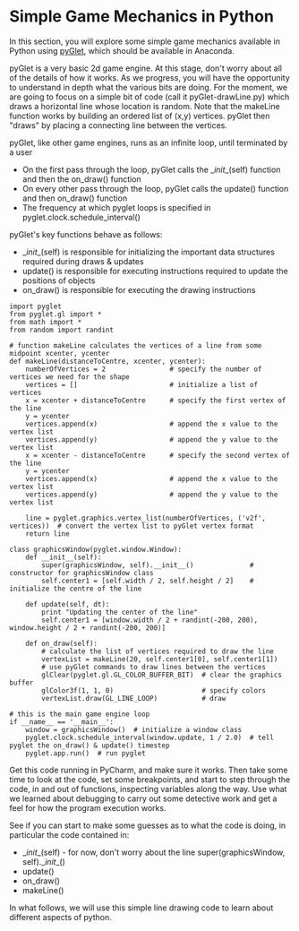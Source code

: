 # Simple Game Mechanics in Python

In this section, you will explore some simple game mechanics available in Python using [pyGlet](https://bitbucket.org/pyglet/pyglet/wiki/Home), which should be available in Anaconda.

pyGlet is a very basic 2d game engine. At this stage, don't worry about all of the details of how it works. As we progress, you will have the opportunity to understand in depth what the various bits are doing. For the moment, we are going to focus on a simple bit of code (call it pyGlet-drawLine.py) which draws a horizontal line whose location is random. Note that the makeLine function works by building an ordered list of (x,y) vertices. pyGlet then "draws" by placing a connecting line between the vertices. 
 
pyGlet, like other game engines, runs as an infinite loop, until terminated by a user 
* On the first pass through the loop, pyGlet calls the \__init__(self) function and then the on_draw() function
* On every other pass through the loop, pyGlet calls the update() function and then on_draw() function
* The frequency at which pyglet loops is specified in pyglet.clock.schedule_interval()

pyGlet's key functions behave as follows:
* \__init__(self) is responsible for initializing the important data structures required during draws & updates
* update() is responsible for executing instructions required to update the positions of objects
* on_draw() is responsible for executing the drawing instructions
 
```
import pyglet
from pyglet.gl import *
from math import *
from random import randint

# function makeLine calculates the vertices of a line from some midpoint xcenter, ycenter
def makeLine(distanceToCentre, xcenter, ycenter):
    numberOfVertices = 2                # specify the number of vertices we need for the shape
    vertices = []                       # initialize a list of vertices
    x = xcenter + distanceToCentre      # specify the first vertex of the line
    y = ycenter
    vertices.append(x)                  # append the x value to the vertex list
    vertices.append(y)                  # append the y value to the vertex list
    x = xcenter - distanceToCentre      # specify the second vertex of the line
    y = ycenter
    vertices.append(x)                  # append the x value to the vertex list
    vertices.append(y)                  # append the y value to the vertex list

    line = pyglet.graphics.vertex_list(numberOfVertices, ('v2f', vertices))  # convert the vertex list to pyGlet vertex format
    return line

class graphicsWindow(pyglet.window.Window):
    def __init__(self):
        super(graphicsWindow, self).__init__()              # constructor for graphicsWindow class
        self.center1 = [self.width / 2, self.height / 2]    # initialize the centre of the line

    def update(self, dt):
        print "Updating the center of the line"
        self.center1 = [window.width / 2 + randint(-200, 200), window.height / 2 + randint(-200, 200)]

    def on_draw(self):
        # calculate the list of vertices required to draw the line
        vertexList = makeLine(20, self.center1[0], self.center1[1])
        # use pyGlet commands to draw lines between the vertices
        glClear(pyglet.gl.GL_COLOR_BUFFER_BIT)  # clear the graphics buffer
        glColor3f(1, 1, 0)                      # specify colors
        vertexList.draw(GL_LINE_LOOP)           # draw

# this is the main game engine loop
if __name__ == '__main__':
    window = graphicsWindow()  # initialize a window class
    pyglet.clock.schedule_interval(window.update, 1 / 2.0)  # tell pyglet the on_draw() & update() timestep
    pyglet.app.run()  # run pyglet
```

Get this code running in PyCharm, and make sure it works. Then take some time to look at the code, set some breakpoints, and start to step through the code, in and out of functions, inspecting variables along the way. Use what we learned about debugging to carry out some detective work and get a feel for how the program execution works.  

See if you can start to make some guesses as to what the code is doing, in particular the code contained in: 
* \__init__(self) - for now, don't worry about the line super(graphicsWindow, self).\__init__()
* update() 
* on_draw()
* makeLine()

In what follows, we will use this simple line drawing code to learn about different aspects of python.

